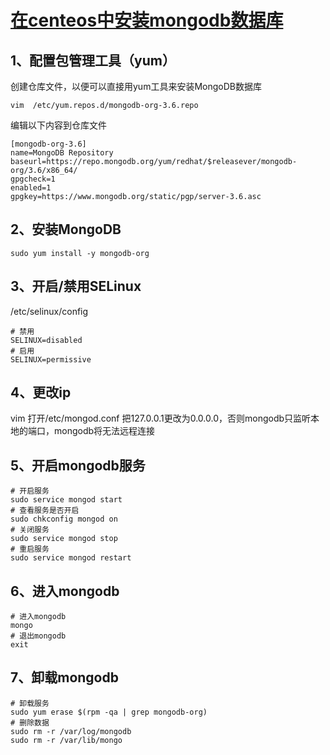 # [在centeos中安装mongodb数据库](https://docs.mongodb.com/master/tutorial/install-mongodb-on-red-hat/)
## 1、配置包管理工具（yum）
创建仓库文件，以便可以直接用yum工具来安装MongoDB数据库
```vim shell
vim  /etc/yum.repos.d/mongodb-org-3.6.repo
```
编辑以下内容到仓库文件
```vim shell
[mongodb-org-3.6]
name=MongoDB Repository
baseurl=https://repo.mongodb.org/yum/redhat/$releasever/mongodb-org/3.6/x86_64/
gpgcheck=1
enabled=1
gpgkey=https://www.mongodb.org/static/pgp/server-3.6.asc
```

## 2、安装MongoDB
```linux command
sudo yum install -y mongodb-org
```

## 3、开启/禁用SELinux 
/etc/selinux/config
```vim shell
# 禁用
SELINUX=disabled
# 启用
SELINUX=permissive
```

## 4、更改ip
 vim 打开/etc/mongod.conf
 把127.0.0.1更改为0.0.0.0，否则mongodb只监听本地的端口，mongodb将无法远程连接

 ## 5、开启mongodb服务
 ```vim shell
 # 开启服务
 sudo service mongod start
 # 查看服务是否开启
 sudo chkconfig mongod on
 # 关闭服务
 sudo service mongod stop 
 # 重启服务
 sudo service mongod restart 
 ```
 ## 6、进入mongodb
 ```vim shell
 # 进入mongodb
 mongo
 # 退出mongodb
 exit

 ```

 ## 7、卸载mongodb
 ```vim shell
 # 卸载服务
 sudo yum erase $(rpm -qa | grep mongodb-org)
 # 删除数据
 sudo rm -r /var/log/mongodb
sudo rm -r /var/lib/mongo
 ```


